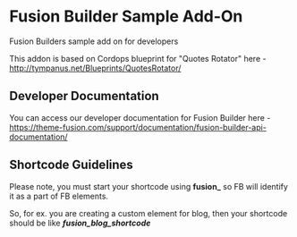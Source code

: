 # Fusion Builder Sample Add-On
Fusion Builders sample add on for developers

This addon is based on Cordops blueprint for "Quotes Rotator" here - http://tympanus.net/Blueprints/QuotesRotator/

## Developer Documentation
You can access our developer documentation for Fusion Builder here - https://theme-fusion.com/support/documentation/fusion-builder-api-documentation/

## Shortcode Guidelines
Please note, you must start your shortcode using <strong>fusion_</strong> so FB will identify it as a part of FB elements.

So, for ex. you are creating a custom element for blog, then your shortcode should be like <strong><i>fusion_blog_shortcode</i></strong>
